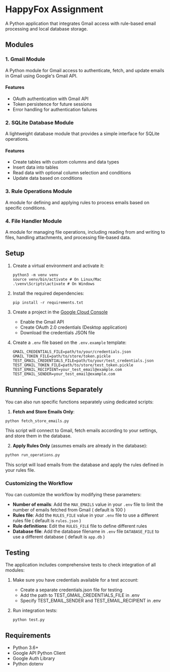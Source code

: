 # HappyFox Assignment

A Python application that integrates Gmail access with rule-based email processing and local database storage.

## Modules

### 1. Gmail Module

A Python module for Gmail access to authenticate, fetch, and update emails in Gmail using Google's Gmail API.

#### Features

- OAuth authentication with Gmail API
- Token persistence for future sessions
- Error handling for authentication failures

### 2. SQLite Database Module

A lightweight database module that provides a simple interface for SQLite operations.

#### Features

- Create tables with custom columns and data types
- Insert data into tables
- Read data with optional column selection and conditions
- Update data based on conditions

### 3. Rule Operations Module

A module for defining and applying rules to process emails based on specific conditions.

### 4. File Handler Module

A module for managing file operations, including reading from and writing to files, handling attachments, and processing file-based data.

## Setup

1. Create a virtual environment and activate it:
   ```
   python3 -m venv venv
   source venv/bin/activate # On Linux/Mac
   .\venv\Scripts\activate # On Windows
   ```

2. Install the required dependencies:
   ```
   pip install -r requirements.txt
   ```

2. Create a project in the [Google Cloud Console](https://console.cloud.google.com/)
   - Enable the Gmail API
   - Create OAuth 2.0 credentials (Desktop application)
   - Download the credentials JSON file

3. Create a `.env` file based on the `.env.example` template:
   ```
   GMAIL_CREDENTIALS_FILE=path/to/your/credentials.json
   GMAIL_TOKEN_FILE=path/to/store/token.pickle
   TEST_GMAIL_CREDENTIALS_FILE=path/to/your/test_credentials.json
   TEST_GMAIL_TOKEN_FILE=path/to/store/test_token.pickle
   TEST_EMAIL_RECIPIENT=your_test_email@example.com
   TEST_EMAIL_SENDER=your_test_email@example.com
   ```

## Running Functions Separately

You can also run specific functions separately using dedicated scripts:

1. **Fetch and Store Emails Only**:

```bash
python fetch_store_emails.py
```

This script will connect to Gmail, fetch emails according to your settings, and store them in the database.

2. **Apply Rules Only** (assumes emails are already in the database):

```bash
python run_operations.py
```

This script will load emails from the database and apply the rules defined in your rules file.


### Customizing the Workflow

You can customize the workflow by modifying these parameters:

- **Number of emails**: Add the `MAX_EMAILS` value in your `.env` file to limit the number of emails fetched from Gmail ( default is 100 )
- **Rules file**: Add the `RULES_FILE` value in your `.env` file to use a different rules file ( default is `rules.json` )
- **Rule definitions**: Edit the `RULES_FILE` file to define different rules
- **Database file**: Add the database filename in `.env` file `DATABASE_FILE` to use a different database ( default is `app.db` )

## Testing

The application includes comprehensive tests to check integration of all modules:

1. Make sure you have credentials available for a test account:
   - Create a separate credentials.json file for testing
   - Add the path to TEST_GMAIL_CREDENTIALS_FILE in .env
   - Specify TEST_EMAIL_SENDER and TEST_EMAIL_RECIPIENT in .env

2. Run integration tests:
   ```
   python test.py
   ```

## Requirements

- Python 3.6+
- Google API Python Client
- Google Auth Library
- Python dotenv
